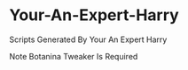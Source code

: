 # Your-An-Expert-Harry
Scripts Generated By Your An Expert Harry

Note Botanina Tweaker Is Required

